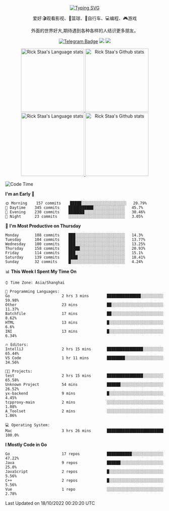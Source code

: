 <div align="center"> 

[![Typing SVG](https://readme-typing-svg.herokuapp.com?size=25&duration=2500&color=eeeeee&vCenter=true&width=200&height=40&lines=Hi+there+%F0%9F%91%8B%F0%9F%8F%BB;I'm+DanBai)](https://git.io/typing-svg)

爱好:🎬观看影视、🏀篮球、🚴自行车、💻编程、🎮游戏

外面的世界好大,期待遇到各种各样的人结识更多朋友。

[![Telegram Badge](https://img.shields.io/badge/-Telegram-blue?style=flat&logo=Telegram&logoColor=white)](https://t.me/danbai9420) 
[![](https://img.shields.io/badge/-Blog-brightgreen?style=flat&logo=Blogger&logoColor=white)](https://p00q.cn)
[![](https://img.shields.io/badge/-Email-red?style=flat&logo=Mail.Ru&logoColor=white)](mailto:danbai@88.com)
</div>

<!-- Light Mode -->
<div align="center"> 
<a href="https://github.com/anuraghazra/github-readme-stats#gh-light-mode-only">
<img height=200 src="https://github-readme-stats-git-master-rstaa-rickstaa.vercel.app/api/top-langs/?username=danbai225&layout=compact&langs_count=10&hide_border=1&role=OWNER,COLLABORATOR#gh-light-mode-only" alt="Rick Staa's Language stats" />
</a>
<a href="https://github.com/anuraghazra/github-readme-stats#gh-light-mode-only">
<img height=200 src="https://github-readme-stats-git-master-rstaa-rickstaa.vercel.app/api?username=danbai225&show_icons=true&count_private=true&line_height=28&hide_border=1&include_all_commits=true&card_width=450&role=OWNER,COLLABORATOR&exclude_repo=github-readme-stats#gh-light-mode-only" alt="Rick Staa's Github stats" />
</a>
</div>

<!-- Dark Mode -->
<div align="center"> 
<a href="https://github.com/anuraghazra/github-readme-stats#gh-dark-mode-only">
<img height=200 src="https://github-readme-stats-git-master-rstaa-rickstaa.vercel.app/api/top-langs/?username=danbai225&layout=compact&langs_count=10&hide_border=1&role=OWNER,COLLABORATOR&theme=github_dark#gh-dark-mode-only" alt="Rick Staa's Language stats" />
</a>
<a href="https://github.com/anuraghazra/github-readme-stats#gh-dark-mode-only">
<img height=200 src="https://github-readme-stats-git-master-rstaa-rickstaa.vercel.app/api?username=danbai225&show_icons=true&count_private=true&line_height=28&hide_border=1&include_all_commits=true&card_width=450&role=OWNER,COLLABORATOR&exclude_repo=github-readme-stats&theme=github_dark#gh-dark-mode-only" alt="Rick Staa's Github stats" />
</a>
</div>

<!--START_SECTION:waka-->
![Code Time](http://img.shields.io/badge/Code%20Time-92%20hrs%2053%20mins-blue)

**I'm an Early 🐤** 

```text
🌞 Morning    157 commits    █████░░░░░░░░░░░░░░░░░░░░   20.79% 
🌆 Daytime    345 commits    ███████████░░░░░░░░░░░░░░   45.7% 
🌃 Evening    230 commits    ███████░░░░░░░░░░░░░░░░░░   30.46% 
🌙 Night      23 commits     ░░░░░░░░░░░░░░░░░░░░░░░░░   3.05%

```
📅 **I'm Most Productive on Thursday** 

```text
Monday       108 commits    ███░░░░░░░░░░░░░░░░░░░░░░   14.3% 
Tuesday      104 commits    ███░░░░░░░░░░░░░░░░░░░░░░   13.77% 
Wednesday    100 commits    ███░░░░░░░░░░░░░░░░░░░░░░   13.25% 
Thursday     158 commits    █████░░░░░░░░░░░░░░░░░░░░   20.93% 
Friday       114 commits    ███░░░░░░░░░░░░░░░░░░░░░░   15.1% 
Saturday     139 commits    ████░░░░░░░░░░░░░░░░░░░░░   18.41% 
Sunday       32 commits     █░░░░░░░░░░░░░░░░░░░░░░░░   4.24%

```


📊 **This Week I Spent My Time On** 

```text
⌚︎ Time Zone: Asia/Shanghai

💬 Programming Languages: 
Go                       2 hrs 3 mins        ███████████████░░░░░░░░░░   59.98% 
Other                    23 mins             ██░░░░░░░░░░░░░░░░░░░░░░░   11.37% 
Batchfile                17 mins             ██░░░░░░░░░░░░░░░░░░░░░░░   8.62% 
HTML                     13 mins             █░░░░░░░░░░░░░░░░░░░░░░░░   6.6% 
INI                      13 mins             █░░░░░░░░░░░░░░░░░░░░░░░░   6.34%

🔥 Editors: 
IntelliJ                 2 hrs 15 mins       ████████████████░░░░░░░░░   65.44% 
VS Code                  1 hr 11 mins        ████████░░░░░░░░░░░░░░░░░   34.56%

🐱‍💻 Projects: 
test                     2 hrs 15 mins       ████████████████░░░░░░░░░   65.58% 
Unknown Project          54 mins             ██████░░░░░░░░░░░░░░░░░░░   26.52% 
yx-backend               9 mins              █░░░░░░░░░░░░░░░░░░░░░░░░   4.45% 
tcpproxy-main            2 mins              ░░░░░░░░░░░░░░░░░░░░░░░░░   1.08% 
A_Toolset                2 mins              ░░░░░░░░░░░░░░░░░░░░░░░░░   1.06%

💻 Operating System: 
Mac                      3 hrs 26 mins       █████████████████████████   100.0%

```

**I Mostly Code in Go** 

```text
Go                       17 repos            ███████████░░░░░░░░░░░░░░   47.22% 
Java                     9 repos             ██████░░░░░░░░░░░░░░░░░░░   25.0% 
JavaScript               2 repos             █░░░░░░░░░░░░░░░░░░░░░░░░   5.56% 
C++                      2 repos             █░░░░░░░░░░░░░░░░░░░░░░░░   5.56% 
Vue                      1 repo              ░░░░░░░░░░░░░░░░░░░░░░░░░   2.78%

```



 Last Updated on 18/10/2022 00:20:20 UTC
<!--END_SECTION:waka-->
